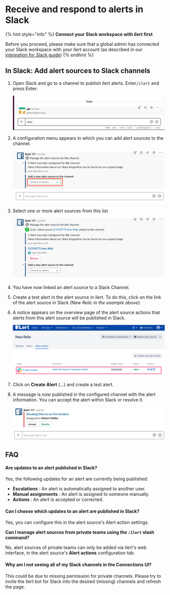 # Receive and respond to alerts in Slack

{% hint style="info" %}
**Connect your Slack workspace with ilert first**

Before you proceed, please make sure that a global admin has connected your Slack workspace with your ilert account (as described in our [integration for Slack guide](./))
{% endhint %}

## In Slack: Add alert sources to Slack channels <a href="#in_slack" id="in_slack"></a>

1.  Open Slack and go to a channel to publish ilert alerts. Enter`/ilert` and press Enter:

    ![](../../.gitbook/assets/sl5.png)
2.  A configuration menu appears in which you can add alert sources to the channel.

    ![](../../.gitbook/assets/sl6.png)
3.  Select one or more alert sources from this list

    ![](../../.gitbook/assets/sl7.png)
4. You have now linked an alert source to a Slack Channel.
5. Create a test alert in the alert source in ilert. To do this, click on the link of the alert source in Slack _(New Relic in the example above)_.
6.  A notice appears on the overview page of the alert source actions that alerts from this alert source will be published in Slack.

    ![](<../../.gitbook/assets/iLert (104).png>)
7. Click on **Create Alert** (...) and create a test alert.
8.  A message is now published in the configured channel with the alert information. You can accept the alert within Slack or resolve it.

    ![](../../.gitbook/assets/sl9.png)

## **FAQ**

#### **Are updates to an alert published in Slack?**

Yes, the following updates for an alert are currently being published:

* **Escalations** : An alert is automatically assigned to another user.
* **Manual assignments** : An alert is assigned to someone manually.
* **Actions** : An alert is accepted or corrected.

#### **Can I choose which updates to an alert are published in Slack?**

Yes, you can configure this in the alert source's Alert action settings.

**Can I manage alert sources from private teams using the `/ilert` slash command?**

No, alert sources of private teams can only be added via ilert's web interface, in the alert source's **Alert actions** configuration tab.

#### **Why am I not seeing all of my Slack channels in the Connections UI?**

This could be due to missing permission for private channels. Please try to invite the ilert bot for Slack into the desired (missing) channels and refresh the page.

## &#x20;<a href="#faq" id="faq"></a>
